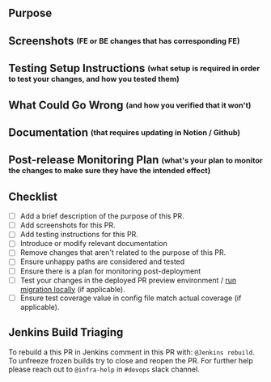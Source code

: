 ## Purpose

## Screenshots <sub><sup>(FE or BE changes that has corresponding FE)</sup></sub>

## Testing Setup Instructions <sub><sup>(what setup is required in order to test your changes, and how you tested them)</sup></sub>

## What Could Go Wrong <sub><sup>(and how you verified that it won't)</sup></sub>

## Documentation <sub><sup>(that requires updating in Notion / Github)</sup></sub>

## Post-release Monitoring Plan <sub><sup>(what's your plan to monitor the changes to make sure they have the intended effect)</sup></sub>

## Checklist
- [ ] Add a brief description of the purpose of this PR.
- [ ] Add screenshots for this PR.
- [ ] Add testing instructions for this PR.
- [ ] Introduce or modify relevant documentation
- [ ] Remove changes that aren't related to the purpose of this PR.
- [ ] Ensure unhappy paths are considered and tested
- [ ] Ensure there is a plan for monitoring post-deployment
- [ ] Test your changes in the deployed PR preview environment / [run migration locally](https://github.com/clearbanc/code/tree/staging/packages/migrations#run-migrations) (if applicable).
- [ ] Ensure test coverage value in config file match actual coverage (if applicable).

## Jenkins Build Triaging
To rebuild a this PR in Jenkins comment in this PR with: `@Jenkins rebuild`.
To unfreeze frozen builds try to close and reopen the PR.
For further help please reach out to `@infra-help` in `#devops` slack channel.
